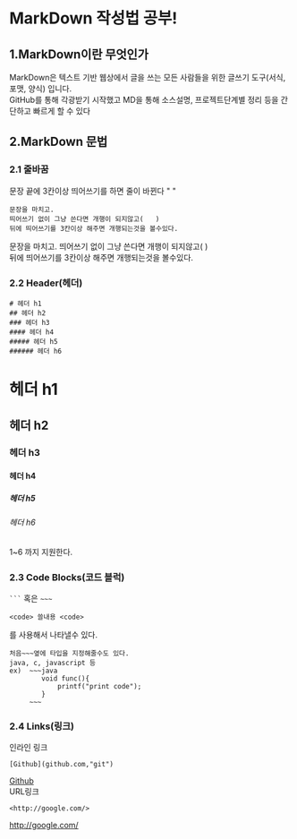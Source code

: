 # MarkDown 작성법 공부!
## 1.MarkDown이란 무엇인가
MarkDown은 텍스트 기반 웹상에서 글을 쓰는 모든 사람들을 위한 글쓰기 도구(서식, 포맷, 양식) 입니다.   
GitHub를 통해 각광받기 시작했고 MD을 통해 소스설명, 프로젝트단계별 정리 등을 간단하고 빠르게 할 수 있다   
## 2.MarkDown 문법
### 2.1 줄바꿈
문장 끝에 3칸이상 띄어쓰기를 하면 줄이 바뀐다 "   "   
~~~
문장을 마치고.
띄어쓰기 없이 그냥 쓴다면 개행이 되지않고(   )   
뒤에 띄어쓰기를 3칸이상 해주면 개행되는것을 볼수있다.
~~~
문장을 마치고.
띄어쓰기 없이 그냥 쓴다면 개행이 되지않고(   )   
뒤에 띄어쓰기를 3칸이상 해주면 개행되는것을 볼수있다.   
### 2.2 Header(헤더)
~~~
# 헤더 h1
## 헤더 h2
### 헤더 h3
#### 헤더 h4
##### 헤더 h5
###### 헤더 h6
~~~
# 헤더 h1
## 헤더 h2
### 헤더 h3
#### 헤더 h4
##### 헤더 h5
###### 헤더 h6
1~6 까지 지원한다.   
### 2.3 Code Blocks(코드 블럭)
<code>```</code> 혹은 <code>~~~</code>   
~~~
<code> 쓸내용 <code>
~~~
를 사용해서 나타낼수 있다.   
~~~
처음~~~옆에 타입을 지정해줄수도 있다.
java, c, javascript 등
ex)  ~~~java
        void func(){
            printf("print code");
        }
     ~~~ 
~~~
### 2.4 Links(링크)
인라인 링크   
~~~
[Github](github.com,"git")
~~~
[Github](github.com,"git")   
URL링크   
~~~
<http://google.com/>
~~~
<http://google.com/>   

